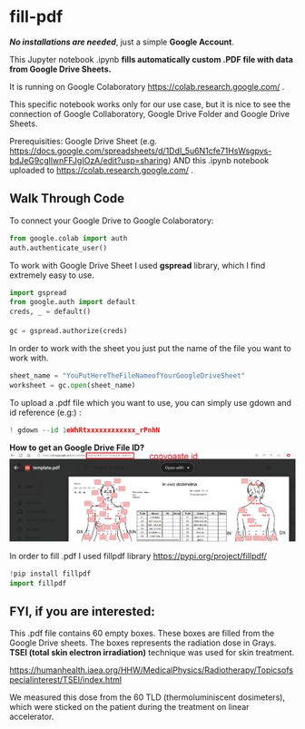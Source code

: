 # fill-pdf
***No installations are needed***, just a simple **Google Account**. 

This Jupyter notebook .ipynb **fills automatically custom .PDF file with data from Google Drive Sheets.** 

It is running on Google Colaboratory https://colab.research.google.com/ . 

This specific notebook works only for our use case, but it is nice to see the connection of Google Collaboratory, Google Drive Folder and Google Drive Sheets. 

Prerequisities: Google Drive Sheet (e.g. https://docs.google.com/spreadsheets/d/1DdI_5u6N1cfe71HsWsgpvs-bdJeG9cgllwnFFJgIOzA/edit?usp=sharing) AND this .ipynb notebook uploaded to https://colab.research.google.com/ .

## Walk Through Code
To connect your Google Drive to Google Colaboratory: 
```python
from google.colab import auth
auth.authenticate_user()
```

To work with Google Drive Sheet I used **gspread** library, which I find extremely easy to use. 
```python
import gspread
from google.auth import default
creds, _ = default()

gc = gspread.authorize(creds)
```

In order to work with the sheet you just put the name of the file you want to work with. 
```python
sheet_name = "YouPutHereTheFileNameofYourGoogleDriveSheet"
worksheet = gc.open(sheet_name)
```

To upload a .pdf file which you want to use, you can simply use gdown and id reference (e.g:) : 
```python
! gdown --id 1eWhRtxxxxxxxxxxxx_rPnhN
```
**How to get an Google Drive File ID?** 
![alt text](https://github.com/CesurMurka/fill-pdf/blob/main/Unted.png)


In order to fill .pdf I used fillpdf library  https://pypi.org/project/fillpdf/
```python
!pip install fillpdf
import fillpdf
```

## **FYI**, if you are interested: 
This .pdf file contains 60 empty boxes. These boxes are filled from the Google Drive sheets. The boxes represents the radiation dose in Grays. 
**TSEI (total skin electron irradiation)** technique was used for skin treatment. 

https://humanhealth.iaea.org/HHW/MedicalPhysics/Radiotherapy/Topicsofspecialinterest/TSEI/index.html

We measured this dose from the 60 TLD (thermoluminiscent dosimeters), which were sticked on the patient during the treatment on linear accelerator. 
